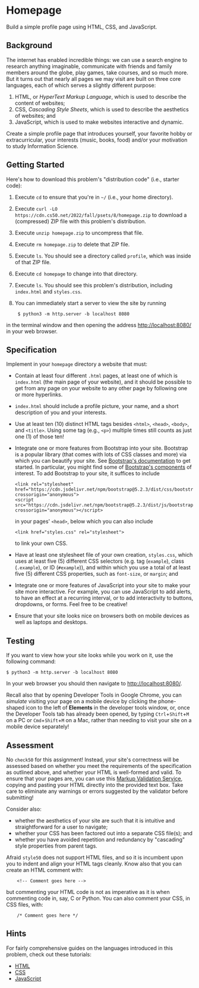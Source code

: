 # Homepage

Build a simple profile page using HTML, CSS, and JavaScript.

## Background

The internet has enabled incredible things: we can use a search engine to research anything imaginable, communicate with friends and family members around the globe, play games, take courses, and so much more. But it turns out that nearly all pages we may visit are built on three core languages, each of which serves a slightly different purpose:

1. HTML, or _HyperText Markup Language_, which is used to describe the content of websites;
1. CSS, _Cascading Style Sheets_, which is used to describe the aesthetics of websites; and
1. JavaScript, which is used to make websites interactive and dynamic.

Create a simple profile page that introduces yourself, your favorite hobby or extracurricular, your interests (music, books, food) and/or your motivation to study Information Science.


## Getting Started

Here's how to download this problem's "distribution code" (i.e., starter code):

1. Execute `cd` to ensure that you're in `~/` (i.e., your home directory).
1. Execute `curl -LO https://cdn.cs50.net/2022/fall/psets/8/homepage.zip` to download a (compressed) ZIP file with this problem's distribution.
1. Execute `unzip homepage.zip` to uncompress that file.
1. Execute `rm homepage.zip` to delete that ZIP file.
1. Execute `ls`. You should see a directory called `profile`, which was inside of that ZIP file.
1. Execute `cd homepage` to change into that directory.
1. Execute `ls`. You should see this problem's distribution, including `index.html` and `styles.css`.
1. You can immediately start a server to view the site by running

        $ python3 -m http.server -b localhost 8080

in the terminal window and then opening the address <http://localhost:8080/> in your web browser.


## Specification

Implement in your `homepage` directory a website that must:

*   Contain at least four different `.html` pages, at least one of which is `index.html` (the main page of your website), and it should be possible to get from any page on your website to any other page by following one or more hyperlinks.
*   `index.html` should include a profile picture, your name, and a short description of you and your interests.
*   Use at least ten (10) distinct HTML tags besides `<html>`, `<head>`, `<body>`, and `<title>`. Using some tag (e.g., `<p>`) multiple times still counts as just one (1) of those ten!
*   Integrate one or more features from Bootstrap into your site. Bootstrap is a popular library (that comes with lots of CSS classes and more) via which you can beautify your site. See [Bootstrap's documentation](https://getbootstrap.com/docs/5.2/) to get started. In particular, you might find some of [Bootstrap's components](https://getbootstrap.com/docs/5.2/components/) of interest. To add Bootstrap to your site, it suffices to include

        <link rel="stylesheet" href="https://cdn.jsdelivr.net/npm/bootstrap@5.2.3/dist/css/bootstrap.min.css" crossorigin="anonymous">
        <script src="https://cdn.jsdelivr.net/npm/bootstrap@5.2.3/dist/js/bootstrap.bundle.min.js" crossorigin="anonymous"></script>

    in your pages' `<head>`, below which you can also include

        <link href="styles.css" rel="stylesheet">

    to link your own CSS.
*   Have at least one stylesheet file of your own creation, `styles.css`, which uses at least five (5) different CSS selectors (e.g. tag (`example`), class (`.example`), or ID (`#example`)), and within which you use a total of at least five (5) different CSS properties, such as `font-size`, or `margin`; and
*   Integrate one or more features of JavaScript into your site to make your site more interactive. For example, you can use JavaScript to add alerts, to have an effect at a recurring interval, or to add interactivity to buttons, dropdowns, or forms. Feel free to be creative!
*   Ensure that your site looks nice on browsers both on mobile devices as well as laptops and desktops.

## Testing

If you want to view how your site looks while you work on it, use the following command:

    $ python3 -m http.server -b localhost 8080

In your web browser you should then navigate to <http://localhost:8080/>.

Recall also that by opening Developer Tools in Google Chrome, you can _simulate_ visiting your page on a mobile device by clicking the phone-shaped icon to the left of **Elements** in the developer tools window, or, once the Developer Tools tab has already been opened, by typing `Ctrl`+`Shift`+`M` on a PC or `Cmd`+`Shift`+`M` on a Mac, rather than needing to visit your site on a mobile device separately!

## Assessment

No `check50` for this assignment! Instead, your site's correctness will be assessed based on whether you meet the requirements of the specification as outlined above, and whether your HTML is well-formed and valid. To ensure that your pages are, you can use this [Markup Validation Service](https://validator.w3.org/#validate_by_input), copying and pasting your HTML directly into the provided text box. Take care to eliminate any warnings or errors suggested by the validator before submitting!

Consider also:

* whether the aesthetics of your site are such that it is intuitive and straightforward for a user to navigate;
* whether your CSS has been factored out into a separate CSS file(s); and
* whether you have avoided repetition and redundancy by "cascading" style properties from parent tags.

Afraid `style50` does not support HTML files, and so it is incumbent upon you to indent and align your HTML tags cleanly. Know also that you can create an HTML comment with:

        <!-- Comment goes here -->

but commenting your HTML code is not as imperative as it is when commenting code in, say, C or Python. You can also comment your CSS, in CSS files, with:

        /* Comment goes here */

## Hints

For fairly comprehensive guides on the languages introduced in this problem, check out these tutorials:

* [HTML](https://www.w3schools.com/html/)
* [CSS](https://www.w3schools.com/css/)
* [JavaScript](https://www.w3schools.com/js/)
